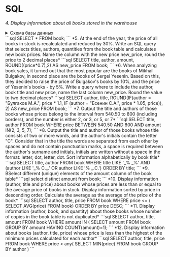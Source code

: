 # SQL


*4. Display information about all books stored in the warehouse*
<details>
  <summary>Схема базы данных</summary>
  
  ![drawSQL-emploeesDB](https://user-images.githubusercontent.com/83915765/136953203-86a40d2f-3a8c-4e16-955c-34d0e638b6f9.png)
</details>
```sql
SELECT *
FROM book; 
```
*5. At the end of the year, the price of all books in stock is recalculated and reduced by 30%. Write an SQL query that selects titles, authors, quantities from the book table and calculates new book prices. Name the column with the new price new_price, round the price to 2 decimal places*
 ```sql
SELECT title, author, amount, ROUND((price*0.7),2) AS new_price
FROM book;
```
*6. When analyzing book sales, it turned out that the most popular are the books of Mikhail Bulgakov, in second place are the books of Sergei Yesenin. Based on this, they decided to raise the price of Bulgakov's books by 10%, and the price of Yesenin's books - by 5%. Write a query where to include the author, book title and new price, name the last column new_price. Round the value to two decimal places*
 ```sql
SELECT author, title, ROUND(IF(author = "Булгаков М.А.", price * 1.1, IF (author = "Есенин С.А.", price * 1.05, price)), 2) AS new_price
FROM book;
```
*7. Output the title and authors of those books whose prices belong to the interval from 540.50 to 800 (including borders), and the number is either 2, or 3, or 5, or 7*
```sql
SELECT title, author
FROM book
WHERE price BETWEEN 540.50 AND 800 AND amount IN(2, 3, 5, 7);
```
*8. Output the title and author of those books whose title consists of two or more words, and the author's initials contain the letter "C". Consider that in the title the words are separated from each other by spaces and do not contain punctuation marks, a space is required between the author's surname and initials, initials are written without a space in the format: letter, dot, letter, dot. Sort information alphabetically by book title*
```sql
SELECT title, author
FROM book
WHERE title LIKE '_% _%' AND (author LIKE '_% С._.' OR author LIKE '% _.С.')
ORDER BY title;
```
*9. ВSelect different (unique) elements of the amount column of the book table*
```sql
select distinct amount
from book;
```
*10. Display information (author, title and price) about books whose prices are less than or equal to the average price of books in stock. Display information sorted by price in descending order. Calculate the average as the average of the price of the book*
```sql
SELECT author, title, price
FROM book
WHERE price <= (
    SELECT AVG(price)
    FROM book)
ORDER BY price DESC;  
```
*11. Display information (author, book, and quantity) about those books whose number of copies in the book table is not duplicated*
```sql
SELECT author, title, amount 
FROM book
WHERE amount IN (
                SELECT amount
                FROM book
                GROUP BY amount
                HAVING COUNT(amount)=1);
```
*12. Display information about books (author, title, price) whose price is less than the highest of the minimum prices calculated for each author*
```sql
SELECT author, title, price
FROM book
WHERE price < any(
    SELECT MIN(price)
    FROM book
    GROUP BY author
)
```

